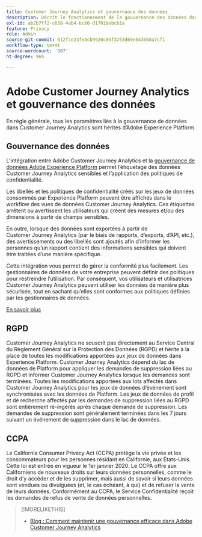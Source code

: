 ```yaml
---
title: Customer Journey Analytics et gouvernance des données
description: Décrit le fonctionnement de la gouvernance des données dans Customer Journey Analytics.
exl-id: ab2b7ff2-c638-4ab4-bc86-d1701bebcb1a
feature: Privacy
role: Admin
source-git-commit: 612fce23fe4cb9920c05f3253d69e543668a7cf1
workflow-type: tm+mt
source-wordcount: '387'
ht-degree: 96%

---
```


# Adobe Customer Journey Analytics et gouvernance des données

En règle générale, tous les paramètres liés à la gouvernance de données dans Customer Journey Analytics sont hérités d’Adobe Experience Platform.

## Gouvernance des données

L’intégration entre Adobe Customer Journey Analytics et la [gouvernance de données Adobe Experience Platform](https://experienceleague.adobe.com/docs/experience-platform/data-governance/home.html?lang=fr) permet l’étiquetage des données Customer Journey Analytics sensibles et l’application des politiques de confidentialité.

Les libellés et les politiques de confidentialité créés sur les jeux de données consommés par Experience Platform peuvent être affichés dans le workflow des vues de données Customer Journey Analytics. Ces étiquettes arrêtent ou avertissent les utilisateurs qui créent des mesures et/ou des dimensions à partir de champs sensibles.

En outre, lorsque des données sont exportées à partir de Customer Journey Analytics (par le biais de rapports, d’exports, d’API, etc.), des avertissements ou des libellés sont ajoutés afin d’informer les personnes qu’un rapport contient des informations sensibles qui doivent être traitées d’une manière spécifique.

Cette intégration vous permet de gérer la conformité plus facilement. Les gestionnaires de données de votre entreprise peuvent définir des politiques pour restreindre l’utilisation. Par conséquent, vos utilisateurs et utilisatrices Customer Journey Analytics peuvent utiliser les données de manière plus sécurisée, tout en sachant qu’elles sont conformes aux politiques définies par les gestionnaires de données.

[En savoir plus](/help/data-views/data-governance.md)

## RGPD

Customer Journey Analytics ne souscrit pas directement au Service Central du Règlement Général sur la Protection des Données (RGPD) et hérite à la place de toutes les modifications apportées aux jeux de données dans Experience Platform. Customer Journey Analytics dépend du lac de données de Platform pour appliquer les demandes de suppression liées au RGPD et informer Customer Journey Analytics lorsque les demandes sont terminées. Toutes les modifications apportées aux lots affectés dans Customer Journey Analytics pour les jeux de données d’événement sont synchronisées avec les données de Platform. Les jeux de données de profil et de recherche affectés par les demandes de suppression liées au RGPD sont entièrement ré-ingérés après chaque demande de suppression. Les demandes de suppression sont généralement terminées dans les 7 jours suivant un événement de suppression dans le lac de données.

## CCPA

Le California Consumer Privacy Act (CCPA) protège la vie privée et les consommateurs pour les personnes résidant en Californie, aux États-Unis. Cette loi est entrée en vigueur le 1er janvier 2020.
Le CCPA offre aux Californiens de nouveaux droits sur leurs données personnelles, comme le droit d’y accéder et de les supprimer, mais aussi de savoir si leurs données sont vendues ou divulguées (et, le cas échéant, à qui) et de refuser la vente de leurs données.
Conformément au CCPA, le Service Confidentialité reçoit les demandes de refus de vente de données personnelles.

>[!MORELIKETHIS]
>
>* [Blog : Comment maintenir une gouvernance efficace dans Adobe Customer Journey Analytics ](https://experienceleaguecommunities.adobe.com/t5/adobe-analytics-blogs/bg-p/adobe-analytics-blogs/page/4)
